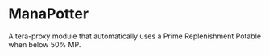 # ManaPotter
A tera-proxy module that automatically uses a Prime Replenishment Potable when below 50% MP.
